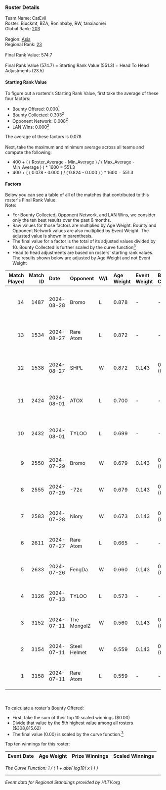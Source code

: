 ### Roster Details<br />
Team Name: CatEvil<br />
Roster: Biuckmt, BZA, Roninbaby, RW, tanxiaomei<br />
Global Rank: [203](../../standings_global_2024_10_15.md)<br />
<br />
Region: [Asia]( ../../standings_asia_2024_10_15.md)<br />
Regional Rank: [23]( ../../standings_asia_2024_10_15.md)<br />
<br />
Final Rank Value:  574.7<br />
<br />
Final Rank Value (574.7) = Starting Rank Value (551.3) + Head To Head Adjustments (23.5)<br />

#### Starting Rank Value<br />
To figure out a rosters's Starting Rank Value, first take the average of these four factors:<br />
- Bounty Offered: 0.000[<sup>1</sup>](#table2)
- Bounty Collected: 0.303[<sup>2</sup>](#table1)
- Opponent Network: 0.008[<sup>2</sup>](#table1)
- LAN Wins: 0.000[<sup>2</sup>](#table1)

The average of these factors is 0.078<br />
<br />
Next, take the maximum and minimum average across all teams and compute the following:<br />
- 400 + ( ( Roster_Average - Min_Average ) / ( Max_Average - Min_Average ) ) * 1600 = 551.3
- 400 + ( ( 0.078 - 0.000 ) / ( 0.824 - 0.000 ) ) * 1600 = 551.3


#### Factors<br />
Below you can see a table of all of the matches that contributed to this roster's Final Rank Value.<br />
Note:<br />

- For Bounty Collected, Opponent Network, and LAN Wins, we consider only the ten best results over the past 6 months.
- Raw values for those factors are multiplied by Age Weight. Bounty and Opponent Network values are also multiplied by Event Weight. The adjusted value is shown in parenthesis.
- The final value for a factor is the total of its adjusted values divided by 10. Bounty Collected is further scaled by the curve function[<sup>3</sup>](#curveFunction)
- Head to head adjustments are based on rosters' starting rank values. The results shown below are adjusted by Age Weight and not Event Weight
<span id="table1"></span><br />


| Match Played | Match ID | Date       | Opponent     | W/L | Age Weight | Event Weight | Bounty Collected | Opponent Network | LAN Wins  | H2H Adj. | Roster                                         |
| -: | -: | :- | :- | :- | :- | :- | :- | :- | :- | -: | :- |
|           14 |     1487 | 2024-08-28 | Bromo        | L   | 0.878      | -            | -                | -                | -         |   -15.90 | Biuckmt, BZA, Roninbaby, RW, tanxiaomei        |
|           13 |     1534 | 2024-08-27 | Rare Atom    | L   | 0.872      | -            | -                | -                | -         |    -4.96 | Biuckmt, BZA, Roninbaby, RW, tanxiaomei        |
|           12 |     1538 | 2024-08-27 | SHPL         | W   | 0.872      | 0.143        | 0.000 (0.000)    | 0.058 (0.007)    | 0 (0.000) |     7.31 | Biuckmt, BZA, Roninbaby, RW, tanxiaomei        |
|           11 |     2424 | 2024-08-01 | ATOX         | L   | 0.700      | -            | -                | -                | -         |    -2.63 | Biuckmt, BZA, Roninbaby, splashske, tanxiaomei |
|           10 |     2432 | 2024-08-01 | TYLOO        | L   | 0.699      | -            | -                | -                | -         |    -3.93 | Biuckmt, BZA, Roninbaby, splashske, tanxiaomei |
|            9 |     2550 | 2024-07-29 | Bromo        | W   | 0.679      | 0.143        | 0.000 (0.000)    | 0.219 (0.021)    | 0 (0.000) |     8.32 | Biuckmt, BZA, lan, Roninbaby, tanxiaomei       |
|            8 |     2555 | 2024-07-29 | -72c         | W   | 0.679      | 0.143        | 0.001 (0.000)    | 0.023 (0.002)    | 0 (0.000) |     9.02 | Biuckmt, BZA, lan, Roninbaby, tanxiaomei       |
|            7 |     2583 | 2024-07-28 | Niory        | W   | 0.673      | 0.143        | 0.000 (0.000)    | 0.088 (0.008)    | 0 (0.000) |     7.90 | Biuckmt, BZA, lan, Roninbaby, tanxiaomei       |
|            6 |     2611 | 2024-07-27 | Rare Atom    | L   | 0.665      | -            | -                | -                | -         |    -3.92 | Biuckmt, BZA, lan, Roninbaby, tanxiaomei       |
|            5 |     2633 | 2024-07-26 | FengDa       | W   | 0.660      | 0.143        | 0.000 (0.000)    | 0.000 (0.000)    | 0 (0.000) |     5.75 | Biuckmt, BZA, lan, Roninbaby, tanxiaomei       |
|            4 |     3126 | 2024-07-13 | TYLOO        | L   | 0.573      | -            | -                | -                | -         |    -2.79 | Biuckmt, BZA, lan, Roninbaby, tanxiaomei       |
|            3 |     3152 | 2024-07-11 | The MongolZ  | W   | 0.560      | 0.143        | 0.631 (0.050)    | 0.488 (0.039)    | 0 (0.000) |    17.60 | Biuckmt, BZA, lan, Roninbaby, tanxiaomei       |
|            2 |     3154 | 2024-07-11 | Steel Helmet | W   | 0.559      | 0.143        | 0.000 (0.000)    | 0.029 (0.002)    | 0 (0.000) |     5.30 | Biuckmt, BZA, lan, Roninbaby, tanxiaomei       |
|            1 |     3158 | 2024-07-11 | Rare Atom    | L   | 0.559      | -            | -                | -                | -         |    -3.59 | Biuckmt, BZA, lan, Roninbaby, tanxiaomei       |

<br />
<span id="table2"></span><br />
To calculate a roster's Bounty Offered:<br />

- First, take the sum of their top 10 scaled winnings ($0.00)
- Divide that value by the 5th highest value among all rosters ($308,815.62)
- The final value (0.00) is scaled by the curve function.[<sup>3</sup>](#curveFunction)

Top ten winnings for this roster:<br />

| Event Date | Age Weight | Prize Winnings | Scaled Winnings |
| :- | -: | :- | :- |


<span id="curveFunction"></span>_The Curve Function: 1 / ( 1 + abs( log10( x ) ) )_<br />

---
_Event data for Regional Standings provided by HLTV.org_<br />
